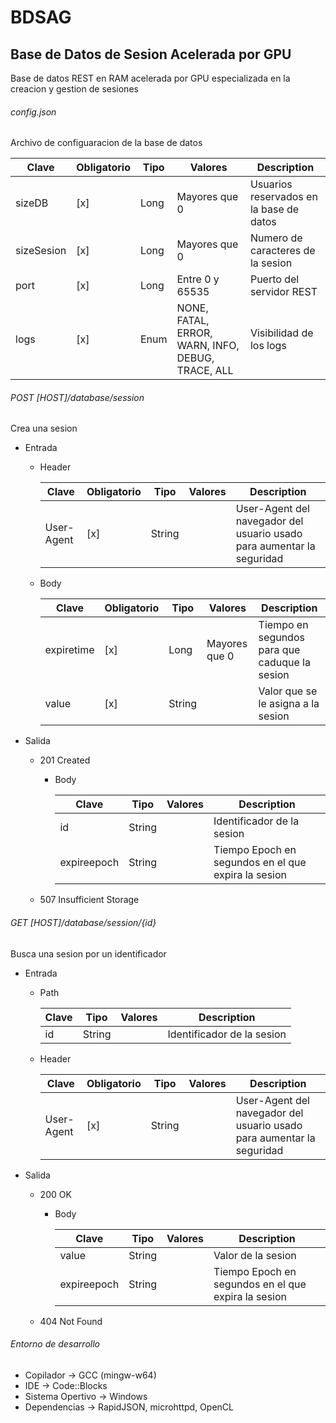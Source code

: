 # BDSAG
## Base de Datos de Sesion Acelerada por GPU

Base de datos REST en RAM acelerada por GPU especializada en la creacion y gestion de sesiones

###### config.json

Archivo de configuaracion de la base de datos

| Clave | Obligatorio | Tipo | Valores | Description |
| --- | --- | --- | --- | --- |
| sizeDB | [x] | Long | Mayores que 0 | Usuarios reservados en la base de datos |
| sizeSesion | [x] | Long | Mayores que 0 | Numero de caracteres de la sesion |
| port | [x] | Long | Entre 0 y 65535 | Puerto del servidor REST |
| logs | [x] | Enum | NONE, FATAL, ERROR, WARN, INFO, DEBUG, TRACE, ALL | Visibilidad de los logs |

###### POST [HOST]/database/session

Crea una sesion

- Entrada
  - Header

    | Clave | Obligatorio | Tipo | Valores | Description |
    | --- | --- | --- | --- | --- |
    | User-Agent | [x] | String |  | User-Agent del navegador del usuario usado para aumentar la seguridad |

  - Body

    | Clave | Obligatorio | Tipo | Valores | Description |
    | --- | --- | --- | --- | --- |
    | expiretime | [x] | Long | Mayores que 0 | Tiempo en segundos para que caduque la sesion |
    | value | [x] | String |  | Valor que se le asigna a la sesion |

- Salida
  - 201 Created
    - Body
      
	  | Clave | Tipo | Valores | Description |
	  | --- | --- | --- | --- |
      | id | String |  | Identificador de la sesion |
      | expireepoch | String |  | Tiempo Epoch en segundos en el que expira la sesion |
	  
  - 507 Insufficient Storage

###### GET [HOST]/database/session/{id}

Busca una sesion por un identificador

- Entrada
  - Path
  
    | Clave | Tipo | Valores | Description |
    | --- | --- | --- | --- |
    | id | String |  | Identificador de la sesion |
  
  - Header

    | Clave | Obligatorio | Tipo | Valores | Description |
    | --- | --- | --- | --- | --- |
    | User-Agent | [x] | String |  | User-Agent del navegador del usuario usado para aumentar la seguridad |

- Salida
  - 200 OK
    - Body
	
      | Clave | Tipo | Valores | Description |
	  | --- | --- | --- | --- |
      | value | String |  | Valor de la sesion |
      | expireepoch | String |  | Tiempo Epoch en segundos en el que expira la sesion |
  
  - 404 Not Found

###### Entorno de desarrollo

* Copilador -> GCC (mingw-w64)
* IDE -> Code::Blocks
* Sistema Opertivo -> Windows
* Dependencias -> RapidJSON, microhttpd, OpenCL